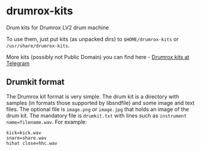 # drumrox-kits
Drum kits for Drumrox LV2 drum machine

To use them, just put kits (as unpacked dirs) to ```$HOME/drumrox-kits``` or ```/usr/share/drumrox-kits```.

More kits (possibly not Public Domain) you can find here - [Drumrox kits at Telegram](https://t.me/drumrox_kits)


## Drumkit format

The Drumrox kit format is very simple. The drum kit is a directory with samples (in formats those supported by libsndfile) and some image and text files. The optional file is ```image.png``` or ```image.jpg``` that holds an image of the drum kit. The mandatory file is ```drumkit.txt``` with lines such as ```instrument name=filename.wav```. For example:

```
kick=kick.wav
snare=share.wav
hihat close=hhc.wav
```
